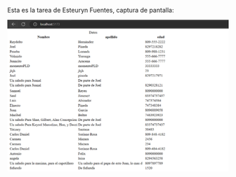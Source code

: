 Esta es la tarea de Esteuryn Fuentes, captura de pantalla: 

![Mi captura de pantalla](captura.PNG)

